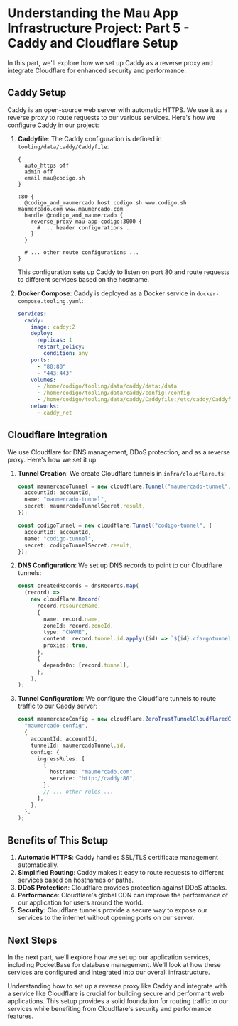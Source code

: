 # Understanding the Mau App Infrastructure Project: Part 5 - Caddy and Cloudflare Setup

In this part, we'll explore how we set up Caddy as a reverse proxy and integrate Cloudflare for enhanced security and performance.

## Caddy Setup

Caddy is an open-source web server with automatic HTTPS. We use it as a reverse proxy to route requests to our various services. Here's how we configure Caddy in our project:

1. **Caddyfile**: The Caddy configuration is defined in `tooling/data/caddy/Caddyfile`:

   ```caddyfile
   {
     auto_https off
     admin off
     email mau@codigo.sh
   }

   :80 {
     @codigo_and_maumercado host codigo.sh www.codigo.sh maumercado.com www.maumercado.com
     handle @codigo_and_maumercado {
       reverse_proxy mau-app-codigo:3000 {
         # ... header configurations ...
       }
     }

     # ... other route configurations ...
   }
   ```

   This configuration sets up Caddy to listen on port 80 and route requests to different services based on the hostname.

2. **Docker Compose**: Caddy is deployed as a Docker service in `docker-compose.tooling.yaml`:

   ```yaml
   services:
     caddy:
       image: caddy:2
       deploy:
         replicas: 1
         restart_policy:
           condition: any
       ports:
         - "80:80"
         - "443:443"
       volumes:
         - /home/codigo/tooling/data/caddy/data:/data
         - /home/codigo/tooling/data/caddy/config:/config
         - /home/codigo/tooling/data/caddy/Caddyfile:/etc/caddy/Caddyfile
       networks:
         - caddy_net
   ```

## Cloudflare Integration

We use Cloudflare for DNS management, DDoS protection, and as a reverse proxy. Here's how we set it up:

1. **Tunnel Creation**: We create Cloudflare tunnels in `infra/cloudflare.ts`:

   ```typescript
   const maumercadoTunnel = new cloudflare.Tunnel("maumercado-tunnel", {
     accountId: accountId,
     name: "maumercado-tunnel",
     secret: maumercadoTunnelSecret.result,
   });

   const codigoTunnel = new cloudflare.Tunnel("codigo-tunnel", {
     accountId: accountId,
     name: "codigo-tunnel",
     secret: codigoTunnelSecret.result,
   });
   ```

2. **DNS Configuration**: We set up DNS records to point to our Cloudflare tunnels:

   ```typescript
   const createdRecords = dnsRecords.map(
     (record) =>
       new cloudflare.Record(
         record.resourceName,
         {
           name: record.name,
           zoneId: record.zoneId,
           type: "CNAME",
           content: record.tunnel.id.apply((id) => `${id}.cfargotunnel.com`),
           proxied: true,
         },
         {
           dependsOn: [record.tunnel],
         },
       ),
   );
   ```

3. **Tunnel Configuration**: We configure the Cloudflare tunnels to route traffic to our Caddy server:

   ```typescript
   const maumercadoConfig = new cloudflare.ZeroTrustTunnelCloudflaredConfig(
     "maumercado-config",
     {
       accountId: accountId,
       tunnelId: maumercadoTunnel.id,
       config: {
         ingressRules: [
           {
             hostname: "maumercado.com",
             service: "http://caddy:80",
           },
           // ... other rules ...
         ],
       },
     },
   );
   ```

## Benefits of This Setup

1. **Automatic HTTPS**: Caddy handles SSL/TLS certificate management automatically.
2. **Simplified Routing**: Caddy makes it easy to route requests to different services based on hostnames or paths.
3. **DDoS Protection**: Cloudflare provides protection against DDoS attacks.
4. **Performance**: Cloudflare's global CDN can improve the performance of our application for users around the world.
5. **Security**: Cloudflare tunnels provide a secure way to expose our services to the internet without opening ports on our server.

## Next Steps

In the next part, we'll explore how we set up our application services, including PocketBase for database management. We'll look at how these services are configured and integrated into our overall infrastructure.

Understanding how to set up a reverse proxy like Caddy and integrate with a service like Cloudflare is crucial for building secure and performant web applications. This setup provides a solid foundation for routing traffic to our services while benefiting from Cloudflare's security and performance features.
